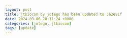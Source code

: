 ```yaml
---
layout: post
title: jtbiocom by jotego has been updated to 3a2e91f
date: 2024-09-06 20:11:24 +0000
categories: [jotego, jtbiocom]
tags: [update]
---
```


